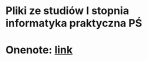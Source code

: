 # Pliki ze studiów I stopnia informatyka praktyczna PŚ 

# Onenote: [link](https://polslpl-my.sharepoint.com/:o:/g/personal/am305303_student_polsl_pl/Eq_tMyIb3FdFs7LHN13NxAgBuvhXGaCZRWoxiQd8oIRMzA?e=qwJqJF)
